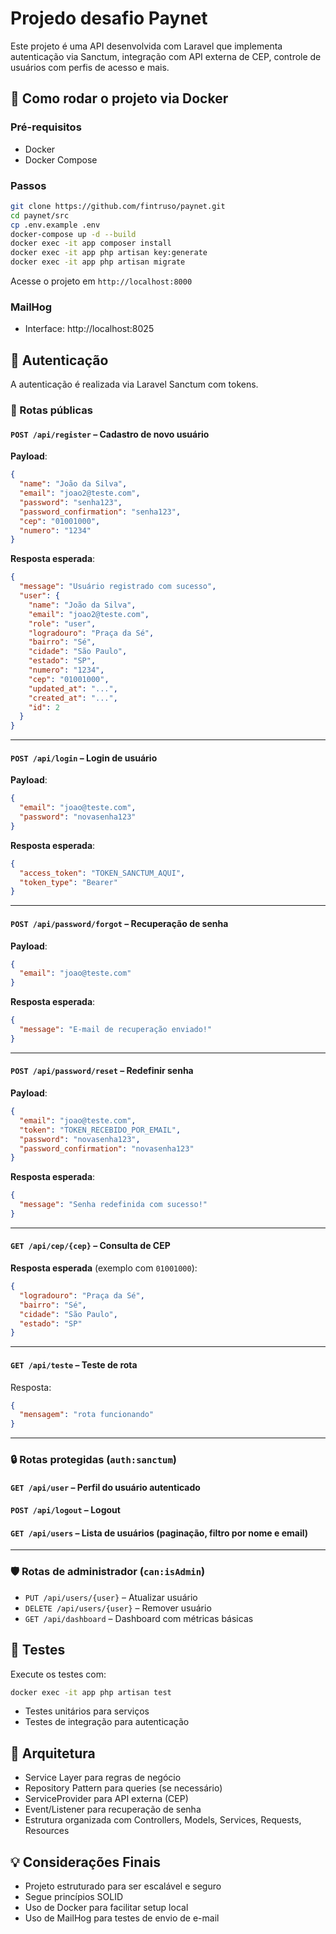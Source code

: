 # Projedo desafio Paynet

Este projeto é uma API desenvolvida com Laravel que implementa autenticação via Sanctum, integração com API externa de CEP, controle de usuários com perfis de acesso e mais.

## 🐳 Como rodar o projeto via Docker

### Pré-requisitos

- Docker
- Docker Compose

### Passos

```bash
git clone https://github.com/fintruso/paynet.git
cd paynet/src
cp .env.example .env
docker-compose up -d --build
docker exec -it app composer install
docker exec -it app php artisan key:generate
docker exec -it app php artisan migrate
```

Acesse o projeto em `http://localhost:8000`

### MailHog

- Interface: http://localhost:8025

## 🔐 Autenticação

A autenticação é realizada via Laravel Sanctum com tokens.

### 📌 Rotas públicas

#### `POST /api/register` – Cadastro de novo usuário

**Payload**:

```json
{
  "name": "João da Silva",
  "email": "joao2@teste.com",
  "password": "senha123",
  "password_confirmation": "senha123",
  "cep": "01001000",
  "numero": "1234"
}
```

**Resposta esperada**:

```json
{
  "message": "Usuário registrado com sucesso",
  "user": {
    "name": "João da Silva",
    "email": "joao2@teste.com",
    "role": "user",
    "logradouro": "Praça da Sé",
    "bairro": "Sé",
    "cidade": "São Paulo",
    "estado": "SP",
    "numero": "1234",
    "cep": "01001000",
    "updated_at": "...",
    "created_at": "...",
    "id": 2
  }
}
```

---

#### `POST /api/login` – Login de usuário

**Payload**:

```json
{
  "email": "joao@teste.com",
  "password": "novasenha123"
}
```

**Resposta esperada**:

```json
{
  "access_token": "TOKEN_SANCTUM_AQUI",
  "token_type": "Bearer"
}
```

---

#### `POST /api/password/forgot` – Recuperação de senha

**Payload**:

```json
{
  "email": "joao@teste.com"
}
```

**Resposta esperada**:

```json
{
  "message": "E-mail de recuperação enviado!"
}
```

---

#### `POST /api/password/reset` – Redefinir senha

**Payload**:

```json
{
  "email": "joao@teste.com",
  "token": "TOKEN_RECEBIDO_POR_EMAIL",
  "password": "novasenha123",
  "password_confirmation": "novasenha123"
}
```

**Resposta esperada**:

```json
{
  "message": "Senha redefinida com sucesso!"
}
```

---

#### `GET /api/cep/{cep}` – Consulta de CEP

**Resposta esperada** (exemplo com `01001000`):

```json
{
  "logradouro": "Praça da Sé",
  "bairro": "Sé",
  "cidade": "São Paulo",
  "estado": "SP"
}
```

---

#### `GET /api/teste` – Teste de rota

Resposta:

```json
{
  "mensagem": "rota funcionando"
}
```

---

### 🔒 Rotas protegidas (`auth:sanctum`)

#### `GET /api/user` – Perfil do usuário autenticado  
#### `POST /api/logout` – Logout  
#### `GET /api/users` – Lista de usuários (paginação, filtro por nome e email)

---

### 🛡️ Rotas de administrador (`can:isAdmin`)

- `PUT /api/users/{user}` – Atualizar usuário
- `DELETE /api/users/{user}` – Remover usuário
- `GET /api/dashboard` – Dashboard com métricas básicas

## 🧪 Testes

Execute os testes com:

```bash
docker exec -it app php artisan test
```

- Testes unitários para serviços
- Testes de integração para autenticação

## 🧱 Arquitetura

- Service Layer para regras de negócio
- Repository Pattern para queries (se necessário)
- ServiceProvider para API externa (CEP)
- Event/Listener para recuperação de senha
- Estrutura organizada com Controllers, Models, Services, Requests, Resources

## 💡 Considerações Finais

- Projeto estruturado para ser escalável e seguro
- Segue princípios SOLID
- Uso de Docker para facilitar setup local
- Uso de MailHog para testes de envio de e-mail